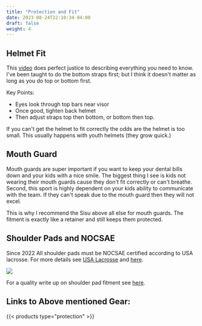 ```yaml
---
title: "Protection and Fit"
date: 2023-08-24T22:10:34-04:00
draft: false
weight: 4
---
```


## Helmet Fit

This [video](https://www.youtube.com/watch?v=4HQdzp691bU&t=1s) does perfect justice to describing everything you need to know. I've been taught to do the bottom straps first; but I think it doesn't matter as long as you do top or bottom first.

Key Points:

- Eyes look through top bars near visor
- Once good, tighten back helmet
- Then adjust straps top then bottom, or bottom then top.

If you can't get the helmet to fit correctly the odds are the helmet is too small. This usually happens with youth helmets (they grow quick.)

## Mouth Guard

Mouth guards are super important if you want to keep your dental bills down and your kids with a nice smile. The biggest thing I see is kids not wearing their mouth guards cause they don't fit correctly or can't breathe. Second, this sport is highly dependent on your kids ability to communicate with the team. If they can't speak due to the mouth guard then they will not excel.

This is why I recommend the Sisu above all else for mouth guards. The fitment is exactly like a retainer and still keeps them protected.

## Shoulder Pads and NOCSAE

Since 2022 All shoulder pads must be NOCSAE certified according to USA lacrosse. For more details see [USA Lacrosse](https://www.usalacrosse.com/lacrosse-chest-protector-faq) and [here](https://www.lacrosseplayground.com/gear-review-new-nd200-nocsae-certified-lacrosse-shoulder-pads/#:~:text=Starting%20in%20January%202022%2C%20all%20shoulder%20pads%20must,a%20stoppage%20of%20the%20heart%20after%20an%20impact.).

![](/lax_cread/images/NOCSAE-SEI-product-logo.png)

For a quality write up on shoulder pad fitment see [here](https://www.dickssportinggoods.com/protips/sports-and-activities/lacrosse/buy-lacrosse-shoulder-pads).

## Links to Above mentioned Gear:

{{< products type="protection" >}}
